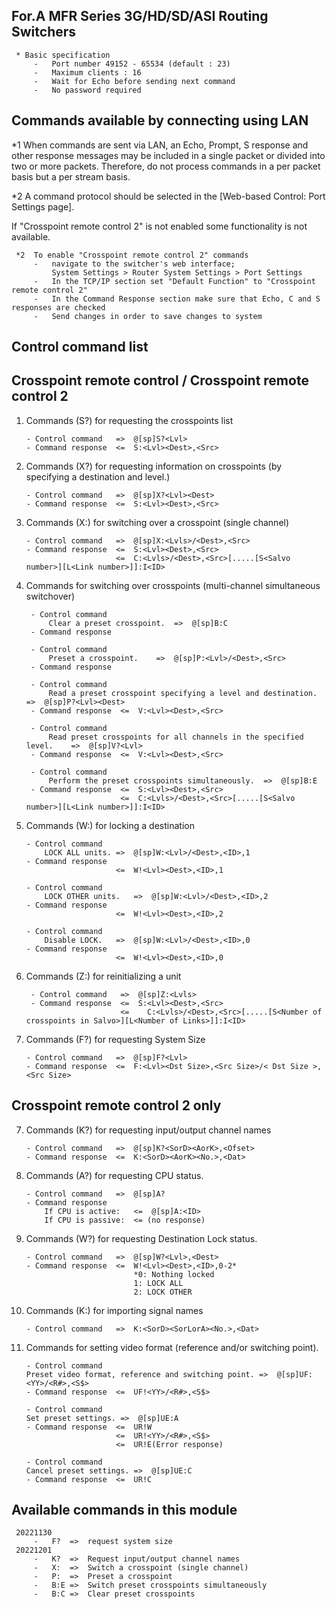 ##  For.A MFR Series 3G/HD/SD/ASI Routing Switchers

     * Basic specification
         -   Port number 49152 - 65534 (default : 23)
         -   Maximum clients : 16
         -   Wait for Echo before sending next command
         -   No password required

 ##  Commands available by connecting using LAN

 *1 When commands are sent via LAN, an Echo, Prompt, S response and other response messages may be included in a single packet or divided into two or more packets. Therefore, do not process commands in a per packet basis but a per stream basis.

 *2 A command protocol should be selected in the [Web-based Control: Port Settings page]. 

 If "Crosspoint remote control 2" is not enabled some functionality is not available.

     *2  To enable "Crosspoint remote control 2" commands
         -   navigate to the switcher's web interface;
             System Settings > Router System Settings > Port Settings
         -   In the TCP/IP section set "Default Function" to "Crosspoint remote control 2"
         -   In the Command Response section make sure that Echo, C and S responses are checked
         -   Send changes in order to save changes to system

 ##  Control command list

 ##  Crosspoint remote control / Crosspoint remote control 2 

 1)  Commands (S?) for requesting the crosspoints list

         - Control command   =>  @[sp]S?<Lvl>
         - Command response  <=  S:<Lvl><Dest>,<Src>

 2)  Commands (X?) for requesting information on crosspoints (by specifying a destination and level.)

         - Control command   =>  @[sp]X?<Lvl><Dest>
         - Command response  <=  S:<Lvl><Dest>,<Src>

 3)  Commands (X:) for switching over a crosspoint (single channel)

         - Control command   =>  @[sp]X:<Lvls>/<Dest>,<Src>
         - Command response  <=  S:<Lvl><Dest>,<Src>
                             <=  C:<Lvls>/<Dest>,<Src>[.....[S<Salvo number>][L<Link number>]]:I<ID>

 4) Commands for switching over crosspoints (multi-channel simultaneous switchover)

         - Control command 
             Clear a preset crosspoint.  =>  @[sp]B:C        
         - Command response

         - Control command 
             Preset a crosspoint.    =>  @[sp]P:<Lvl>/<Dest>,<Src>     
         - Command response

         - Control command 
             Read a preset crosspoint specifying a level and destination.    =>  @[sp]P?<Lvl><Dest>    
         - Command response  <=  V:<Lvl><Dest>,<Src>

         - Control command 
             Read preset crosspoints for all channels in the specified level.    =>  @[sp]V?<Lvl>    
         - Command response  <=  V:<Lvl><Dest>,<Src>

         - Control command 
             Perform the preset crosspoints simultaneously.  =>  @[sp]B:E 
         - Command response  <=  S:<Lvl><Dest>,<Src>
                             <=  C:<Lvls>/<Dest>,<Src>[.....[S<Salvo number>][L<Link number>]]:I<ID>

 5)  Commands (W:) for locking a destination

         - Control command 
             LOCK ALL units. =>  @[sp]W:<Lvl>/<Dest>,<ID>,1
         - Command response
                             <=  W!<Lvl><Dest>,<ID>,1

         - Control command 
             LOCK OTHER units.   =>  @[sp]W:<Lvl>/<Dest>,<ID>,2
         - Command response
                             <=  W!<Lvl><Dest>,<ID>,2

         - Control command 
             Disable LOCK.   =>  @[sp]W:<Lvl>/<Dest>,<ID>,0
         - Command response
                             <=  W!<Lvl><Dest>,<ID>,0

 6) Commands (Z:) for reinitializing a unit

         - Control command   =>  @[sp]Z:<Lvls>
         - Command response  <=  S:<Lvl><Dest>,<Src> 
                             <=    C:<Lvls>/<Dest>,<Src>[.....[S<Number of crosspoints in Salvo>][L<Number of Links>]]:I<ID>

 11) Commands (F?) for requesting System Size

         - Control command   =>  @[sp]F?<Lvl>
         - Command response  <=  F:<Lvl><Dst Size>,<Src Size>/< Dst Size >,<Src Size>

 ##  Crosspoint remote control 2 only

 7)  Commands (K?) for requesting input/output channel names

         - Control command   =>  @[sp]K?<SorD><AorK>,<Ofset>
         - Command response  <=  K:<SorD><AorK><No.>,<Dat>

 8)  Commands (A?) for requesting CPU status.

         - Control command   =>  @[sp]A?
         - Command response  
             If CPU is active:   <=  @[sp]A:<ID>
             If CPU is passive:  <= (no response) 

 9)  Commands (W?) for requesting Destination Lock status.

         - Control command   =>  @[sp]W?<Lvl>,<Dest>
         - Command response  <=  W!<Lvl><Dest>,<ID>,0-2* 
                                 *0: Nothing locked
                                 1: LOCK ALL
                                 2: LOCK OTHER

 10) Commands (K:) for importing signal names

         - Control command   =>  K:<SorD><SorLorA><No.>,<Dat>

 12) Commands for setting video format (reference and/or switching point).

         - Control command   
         Preset video format, reference and switching point. =>  @[sp]UF:<YY>/<R#>,<S$>
         - Command response  <=  UF!<YY>/<R#>,<S$>

         - Control command   
         Set preset settings. =>  @[sp]UE:A
         - Command response  <=  UR!W
                             <=  UR!<YY>/<R#>,<S$>
                             <=  UR!E(Error response)

         - Control command   
         Cancel preset settings. =>  @[sp]UE:C
         - Command response  <=  UR!C

 ## Available commands in this module

     20221130
         -   F?  =>  request system size  
     20221201
         -   K?  =>  Request input/output channel names
         -   X:  =>  Switch a crosspoint (single channel)
         -   P:  =>  Preset a crosspoint
         -   B:E =>  Switch preset crosspoints simultaneously
         -   B:C =>  Clear preset crosspoints 

